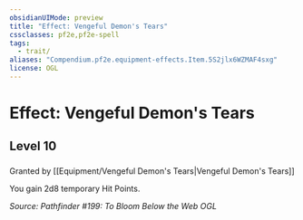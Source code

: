 ```yaml
---
obsidianUIMode: preview
title: "Effect: Vengeful Demon's Tears"
cssclasses: pf2e,pf2e-spell
tags:
  - trait/
aliases: "Compendium.pf2e.equipment-effects.Item.5S2jlx6WZMAF4sxg"
license: OGL
---
```

# Effect: Vengeful Demon's Tears
## Level 10
### 






Granted by [[Equipment/Vengeful Demon's Tears|Vengeful Demon's Tears]]

You gain 2d8 temporary Hit Points.

*Source: Pathfinder #199: To Bloom Below the Web*
*OGL*